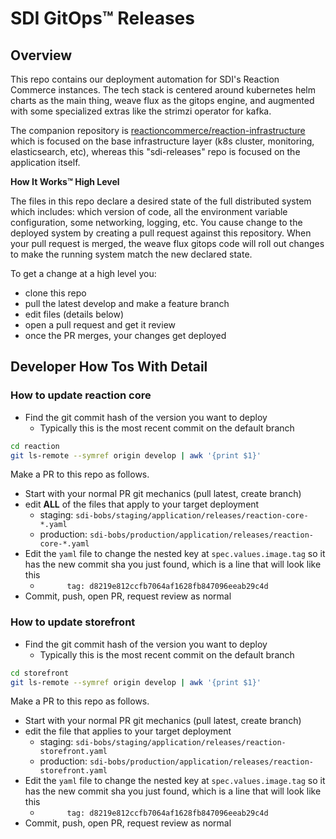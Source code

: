 # SDI GitOps™ Releases

## Overview

This repo contains our deployment automation for SDI's Reaction Commerce instances. The tech stack is centered around kubernetes helm charts as the main thing, weave flux as the gitops engine, and augmented with some specialized extras like the strimzi operator for kafka.

The companion repository is [reactioncommerce/reaction-infrastructure](https://github.com/reactioncommerce/reaction-infrastructure) which is focused on the base infrastructure layer (k8s cluster, monitoring, elasticsearch, etc), whereas this "sdi-releases" repo is focused on the application itself.

**How It Works™ High Level**

The files in this repo declare a desired state of the full distributed system which includes: which version of code, all the environment variable configuration, some networking, logging, etc. You cause change to the deployed system by creating a pull request against this repository. When your pull request is merged, the weave flux gitops code will roll out changes to make the running system match the new declared state.

To get a change at a high level you:

- clone this repo
- pull the latest develop and make a feature branch
- edit files (details below)
- open a pull request and get it review
- once the PR merges, your changes get deployed

## Developer How Tos With Detail

### How to update reaction core

- Find the git commit hash of the version you want to deploy
  - Typically this is the most recent commit on the default branch

```sh
cd reaction
git ls-remote --symref origin develop | awk '{print $1}'
```

Make a PR to this repo as follows.

- Start with your normal PR git mechanics (pull latest, create branch)
- edit **ALL** of the files that apply to your target deployment
  - staging: `sdi-bobs/staging/application/releases/reaction-core-*.yaml`
  - production: `sdi-bobs/production/application/releases/reaction-core-*.yaml`
- Edit the `yaml` file to change the nested key at `spec.values.image.tag` so it has the new commit sha you just found, which is a line that will look like this
  - `      tag: d8219e812ccfb7064af1628fb847096eeab29c4d`
- Commit, push, open PR, request review as normal

### How to update storefront

- Find the git commit hash of the version you want to deploy
  - Typically this is the most recent commit on the default branch

```sh
cd storefront
git ls-remote --symref origin develop | awk '{print $1}'
```

Make a PR to this repo as follows.

- Start with your normal PR git mechanics (pull latest, create branch)
- edit the file that applies to your target deployment
  - staging: `sdi-bobs/staging/application/releases/reaction-storefront.yaml`
  - production: `sdi-bobs/production/application/releases/reaction-storefront.yaml`
- Edit the `yaml` file to change the nested key at `spec.values.image.tag` so it has the new commit sha you just found, which is a line that will look like this
  - `      tag: d8219e812ccfb7064af1628fb847096eeab29c4d`
- Commit, push, open PR, request review as normal
